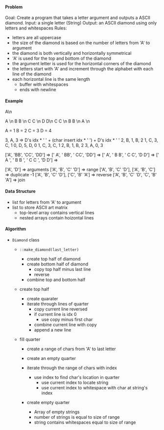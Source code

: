 #### Problem
Goal: Create a program that takes a letter argument and outputs a ASCII diamond.
Input: a single letter (String)
Output: an ASCII diamond using only letters and whitespaces
Rules:
- letters are all uppercase
- the size of the diamond is based on the number of letters from 'A' to argument
- the diamond is both vertically and horizontally symmetrical
- 'A' is used for the top and bottom of the diamond
- the argument letter is used for the horizontal corners of the diamond
- the letters start with 'A' and increment through the alphabet with each line of the diamond
- each horizontal line is the same length
  - buffer with whitespaces
  - ends with newline

#### Example

A\n

   A   \n
  B B  \n
 C   C \n
D     D\n
 C   C \n
  B B  \n
   A   \n

A = 1
B = 2
C = 3
D = 4

3, A, 3 => D's idx * ' ' + (char insert idx * ' ') + D's idx * ' '
2, B, 1, B, 2
1, C, 3, C, 1
0, D, 5, D, 0
1, C, 3, C, 1
2, B, 1, B, 2
3, A, 0, 3

['A',
 'BB',
 'CC',
 'DD'] =>
['   A',
 '  BB',
 ' CC',
 'DD'] =>
['   A',
 '  B B',
 ' C  C',
 'D   D'] =>
['   A   ',
 '  B B  ',
 ' C   C ',
 'D     D'] =>

['A', 'D'] => arguments
['A', 'B', 'C' 'D'] => range
['A', 'B', 'C' 'D'], ['A', 'B', 'C'] => duplicate -1
['A', 'B', 'C' 'D'], ['C', 'B' 'A'] => reverse
['A', 'B', 'C' 'D', 'C', 'B' 'A'] => join

#### Data Structure
- list for letters from 'A' to argument
- list to store ASCII art matrix
  - top-level array contains vertical lines
  - nested arrays contain hoizontal lines


<!-- #### Algorithm
- `Diamond` class
  - `::make_diamond(last_letter)`
    - return last letter if last_letter is 'A'
    - create list of letters from 'A' to last letter
    - create top half of diamond
    - create bottom half of diamond
      - copy top half minus last line
      - reverse
    - combine top half and bottom half

    - create half diamond
      - iterate through list of letters and convert each to a line
      - combine lines

    - create horizontal line
      - define padding
      - define shape
      - create line
        - padding + shape + padding + new line

    - create padding
        - whitespace * (arg last letter's idx - current idx)

    - create shape
      - return char if char is 'A'
      - if idx is 0, fill size is 0
      - else fill size is idx * 2 - 1
      - join char + fill size + char -->

#### Algorithm
  - `Diamond` class
    - `::make_diamond(last_letter)`
      - create top half of diamond
      - create bottom half of diamond
        - copy top half minus last line
        - reverse
      - combine top and bottom half

    - create top half
      - create quarater
      - iterate through lines of quarter
        - copy current line reversed
        - if current line is idx 0
          - use copy minus first char
        - combine current line with copy
        - append a new line

    - fill quarter
      - create a range of chars from 'A' to last letter
      - create an empty quarter
      - iterate through the range of chars with index
        - use index to find char's location in quarter
          - use current index to locate string
          - use current index to whitespace  with char at string's index

      - create empty quarter
        - Array of empty strings
        -   number of strings is equal to size of range
          - string contains whitespaces equal to size of range
